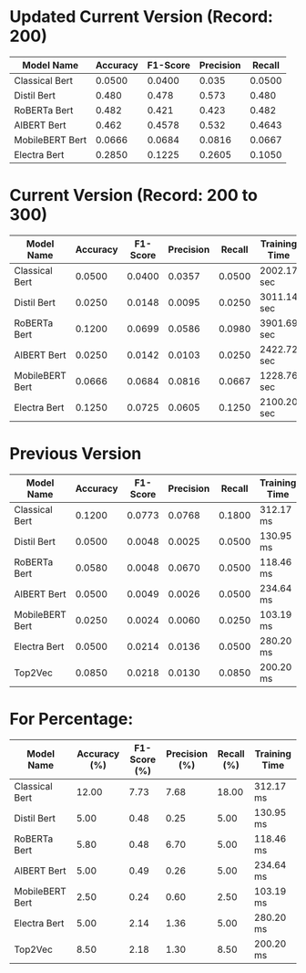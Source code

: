 # Updated Current Version (Record: 200)
| Model Name        | Accuracy | F1-Score | Precision | Recall |
|-------------------|----------|----------|-----------|--------|
| Classical Bert    | 0.0500   | 0.0400   | 0.035     | 0.0500 |
| Distil Bert       | 0.480    | 0.478    | 0.573     | 0.480  |
| RoBERTa Bert      | 0.482    | 0.421    | 0.423     | 0.482  | (✅)
| AlBERT Bert       | 0.462    | 0.4578   | 0.532     | 0.4643 | (✅)
| MobileBERT Bert   | 0.0666   | 0.0684   | 0.0816    | 0.0667 |
| Electra Bert      | 0.2850   | 0.1225   | 0.2605    | 0.1050 | (✅)

# Current Version (Record: 200 to 300)
| Model Name        | Accuracy | F1-Score | Precision | Recall | Training Time |
|-------------------|----------|----------|-----------|--------|---------------|
| Classical Bert    | 0.0500   | 0.0400   | 0.0357    | 0.0500 | 2002.17 sec   |
| Distil Bert       | 0.0250   | 0.0148   | 0.0095    | 0.0250 | 3011.14 sec   |
| RoBERTa Bert      | 0.1200   | 0.0699   | 0.0586    | 0.0980 | 3901.69 sec   |
| AlBERT Bert       | 0.0250   | 0.0142   | 0.0103    | 0.0250 | 2422.72 sec   |
| MobileBERT Bert   | 0.0666   | 0.0684   | 0.0816    | 0.0667 | 1228.76 sec   | (300 records)
| Electra Bert      | 0.1250   | 0.0725   | 0.0605    | 0.1250 | 2100.20 sec   |

# Previous Version
| Model Name        | Accuracy | F1-Score | Precision | Recall | Training Time |
|-------------------|----------|----------|-----------|--------|---------------|
| Classical Bert    | 0.1200   | 0.0773   | 0.0768    | 0.1800 | 312.17 ms     |
| Distil Bert       | 0.0500   | 0.0048   | 0.0025    | 0.0500 | 130.95 ms     |
| RoBERTa Bert      | 0.0580   | 0.0048   | 0.0670    | 0.0500 | 118.46 ms     |
| AlBERT Bert       | 0.0500   | 0.0049   | 0.0026    | 0.0500 | 234.64 ms     |
| MobileBERT Bert   | 0.0250   | 0.0024   | 0.0060    | 0.0250 | 103.19 ms     |
| Electra Bert      | 0.0500   | 0.0214   | 0.0136    | 0.0500 | 280.20 ms     |
| Top2Vec           | 0.0850   | 0.0218   | 0.0130    | 0.0850 | 200.20 ms     |

# For Percentage:
| Model Name        | Accuracy (%) | F1-Score (%) | Precision (%) | Recall (%) | Training Time |
|-------------------|-------------|-------------|---------------|------------|---------------|
| Classical Bert    | 12.00       | 7.73        | 7.68          | 18.00      | 312.17 ms     |
| Distil Bert       | 5.00        | 0.48        | 0.25          | 5.00       | 130.95 ms     |
| RoBERTa Bert      | 5.80        | 0.48        | 6.70          | 5.00       | 118.46 ms     |
| AlBERT Bert       | 5.00        | 0.49        | 0.26          | 5.00       | 234.64 ms     |
| MobileBERT Bert   | 2.50        | 0.24        | 0.60          | 2.50       | 103.19 ms     |
| Electra Bert      | 5.00        | 2.14        | 1.36          | 5.00       | 280.20 ms     |
| Top2Vec           | 8.50        | 2.18        | 1.30          | 8.50       | 200.20 ms     |




